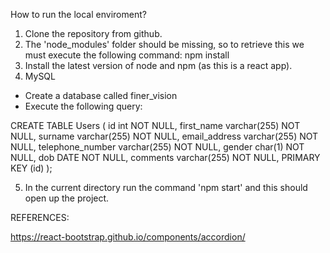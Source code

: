 How to run the local enviroment? 
1) Clone the repository from github.
2) The 'node_modules' folder should be missing, so to retrieve this we must execute the following command:
npm install
3) Install the latest version of node and npm (as this is a react app).
4) MySQL
- Create a database called finer_vision
- Execute the following query: 

CREATE TABLE Users (
    id int NOT NULL,
    first_name varchar(255) NOT NULL,
    surname varchar(255) NOT NULL,
    email_address varchar(255) NOT NULL,
    telephone_number varchar(255) NOT NULL,
    gender char(1) NOT NULL,
    dob DATE NOT NULL,
    comments varchar(255) NOT NULL,
    PRIMARY KEY (id)
);

5) In the current directory run the command 'npm start' and this should open up the project.

REFERENCES:

https://react-bootstrap.github.io/components/accordion/